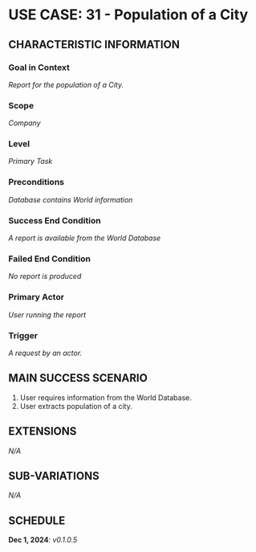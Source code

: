 # USE CASE: 31 - Population of a City

## CHARACTERISTIC INFORMATION

### Goal in Context

*Report for the population of a City.*

### Scope

*Company*

### Level

*Primary Task*

### Preconditions

*Database contains World information*

### Success End Condition

*A report is available from the World Database*

### Failed End Condition

*No report is produced*

### Primary Actor

*User running the report*

### Trigger

*A request by an actor.*

## MAIN SUCCESS SCENARIO

1. User requires information from the World Database.
2. User extracts population of a city.

## EXTENSIONS

*N/A*

## SUB-VARIATIONS

*N/A*

## SCHEDULE

**Dec 1, 2024**: *v0.1.0.5*